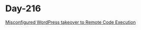 # Day-216

[Misconfigured WordPress takeover to Remote Code Execution](https://smaranchand.com.np/2020/04/misconfigured-wordpress-takeover-to-remote-code-execution/)
